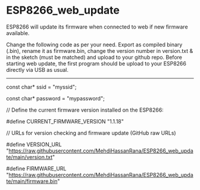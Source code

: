 # ESP8266_web_update
ESP8266 will update its firmware when connected to web if new firmware available.

Change the following code as per your need. 
Export as compiled binary (.bin), rename it as firmware.bin, change the version number in version.txt & in the sketch (must be matched) and upload to your github repo. Before starting web update, the first program should be upload to your ESP8266 directly via USB as usual.
***************************************************

const char* ssid = "myssid";

const char* password = "mypassword";

// Define the current firmware version installed on the ESP8266:

#define CURRENT_FIRMWARE_VERSION "1.1.18"

// URLs for version checking and firmware update (GitHub raw URLs)

#define VERSION_URL "https://raw.githubusercontent.com/MehdiHassanRana/ESP8266_web_update/main/version.txt"

#define FIRMWARE_URL "https://raw.githubusercontent.com/MehdiHassanRana/ESP8266_web_update/main/firmware.bin"

